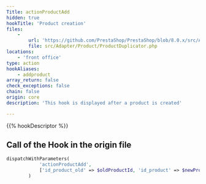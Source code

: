 ```yaml
---
Title: actionProductAdd
hidden: true
hookTitle: 'Product creation'
files:
    -
        url: 'https://github.com/PrestaShop/PrestaShop/blob/8.0.x/src/Adapter/Product/ProductDuplicator.php'
        file: src/Adapter/Product/ProductDuplicator.php
locations:
    - 'front office'
type: action
hookAliases:
    - addproduct
array_return: false
check_exceptions: false
chain: false
origin: core
description: 'This hook is displayed after a product is created'

---
```


{{% hookDescriptor %}}

## Call of the Hook in the origin file

```php
dispatchWithParameters(
            'actionProductAdd',
            ['id_product_old' => $oldProductId, 'id_product' => $newProductId, 'product' => $newProduct]
        )
```
